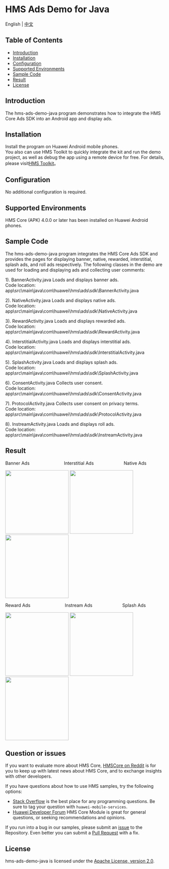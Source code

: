 # HMS Ads Demo for Java
English | [中文](https://github.com/HMS-Core/hms-ads-demo-java/blob/master/README_ZH.md)
## Table of Contents

 * [Introduction](#introduction)
 * [Installation](#installation)
 * [Configuration ](#configuration)
 * [Supported Environments](#supported-environments)
 * [Sample Code](#sample-code)
 * [Result](#result)
 * [License](#license)
 
 
## Introduction
The hms-ads-demo-java program demonstrates how to integrate the HMS Core Ads SDK into an Android app and display ads.

## Installation
Install the program on Huawei Android mobile phones.
<br>You also can use HMS Toolkit to quickly integrate the kit and run the demo project, as well as debug the app using a remote device for free. For details, please visit[HMS Toolkit](https://developer.huawei.com/consumer/en/doc/development/Tools-Guides/getting-started-0000001077381096)。</br>

## Configuration 
No additional configuration is required.

## Supported Environments
HMS Core (APK) 4.0.0 or later has been installed on Huawei Android phones.

## Sample Code
The hms-ads-demo-java program integrates the HMS Core Ads SDK and provides the pages for displaying banner, native, rewarded, interstitial, splash ads, and roll ads respectively.
The following classes in the demo are used for loading and displaying ads and collecting user comments:

1). BannerActivity.java
Loads and displays banner ads.
<br>Code location: app\src\main\java\com\huawei\hms\ads\sdk\BannerActivity.java</br>
    
2). NativeActivity.java
Loads and displays native ads.
<br>Code location: app\src\main\java\com\huawei\hms\ads\sdk\NativeActivity.java</br>
    
3). RewardActivity.java
Loads and displays rewarded ads.
<br>Code location: app\src\main\java\com\huawei\hms\ads\sdk\RewardActivity.java</br>
	
4). InterstitialActivity.java
Loads and displays interstitial ads.
<br>Code location: app\src\main\java\com\huawei\hms\ads\sdk\InterstitialActivity.java</br>
	
5). SplashActivity.java
Loads and displays splash ads.
<br>Code location: app\src\main\java\com\huawei\hms\ads\sdk\SplashActivity.java</br>
	
6). ConsentActivity.java
Collects user consent.
<br>Code location: app\src\main\java\com\huawei\hms\ads\sdk\ConsentActivity.java</br>
    
7). ProtocolActivity.java
Collects user consent on privacy terms.
<br>Code location: app\src\main\java\com\huawei\hms\ads\sdk\ProtocolActivity.java</br>

8). InstreamActivity.java
Loads and displays roll ads.
<br>Code location: app\src\main\java\com\huawei\hms\ads\sdk\InstreamActivity.java</br>

## Result
Banner Ads&emsp;&emsp;&emsp;&emsp;&emsp;&emsp;&emsp;&ensp; Interstitial Ads&emsp;&emsp;&emsp;&emsp;&emsp;&emsp;&ensp; Native Ads

 <img src="https://github.com/HMS-Core/hms-ads-demo-java/blob/master/result/Banner.gif" width=200>  <img src="https://github.com/HMS-Core/hms-ads-demo-java/blob/master/result/Interstitial.gif" width=200>  <img src="https://github.com/HMS-Core/hms-ads-demo-java/blob/master/result/Native.gif" width=200>

Reward Ads&emsp;&emsp;&emsp;&emsp;&emsp;&emsp;&emsp;&ensp; Instream Ads&emsp;&emsp;&emsp;&emsp;&emsp;&emsp;&ensp; Splash Ads

<img src="https://github.com/HMS-Core/hms-ads-demo-java/blob/master/result/Reward.gif" width=200>  <img src="https://github.com/HMS-Core/hms-ads-demo-java/blob/master/result/Roll.gif" width=200>  <img src="https://github.com/HMS-Core/hms-ads-demo-java/blob/master/result/Splash.gif" width=200>

## Question or issues
If you want to evaluate more about HMS Core,
[HMSCore on Reddit](https://www.reddit.com/r/HuaweiDevelopers/) is for you to keep up with latest news about HMS Core, and to exchange insights with other developers.

If you have questions about how to use HMS samples, try the following options:
- [Stack Overflow](https://stackoverflow.com/questions/tagged/huawei-mobile-services) is the best place for any programming questions. Be sure to tag your question with 
`huawei-mobile-services`.
- [Huawei Developer Forum](https://forums.developer.huawei.com/forumPortal/en/home?fid=0101187876626530001) HMS Core Module is great for general questions, or seeking recommendations and opinions.

If you run into a bug in our samples, please submit an [issue](https://github.com/HMS-Core/hms-ads-demo-java/issues) to the Repository. Even better you can submit a [Pull Request](https://github.com/HMS-Core/hms-ads-demo-java/pulls) with a fix.

##  License
hms-ads-demo-java is licensed under the [Apache License, version 2.0](http://www.apache.org/licenses/LICENSE-2.0).
